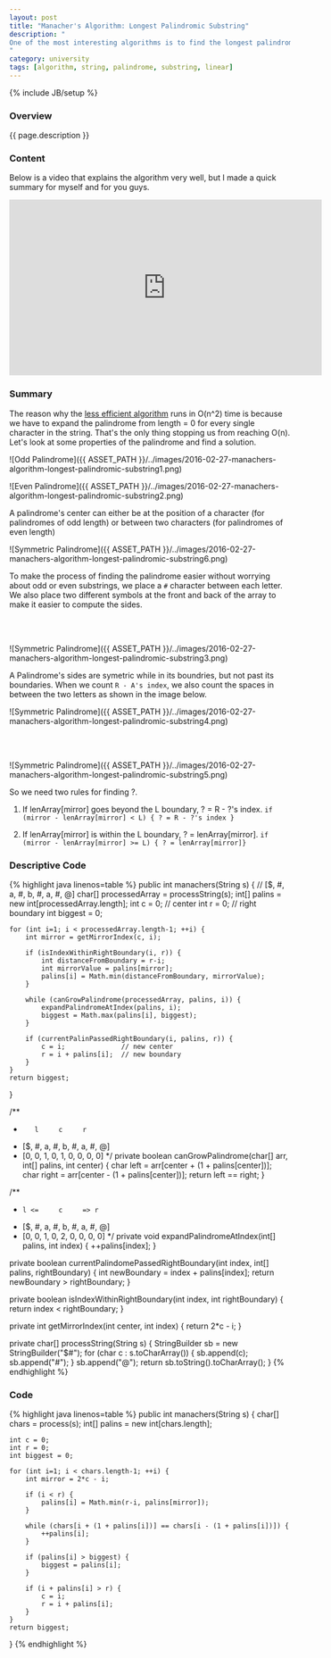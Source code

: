 ```yaml
---
layout: post
title: "Manacher's Algorithm: Longest Palindromic Substring"
description: "
One of the most interesting algorithms is to find the longest palindromic substring in O(n) time. A palindrome is a string that is the same when reversed. For example, `Dr. Awkward` is a palindrome. If we remove non alphanumeric characters and make each character lower case, it becomes `drawkward` which is the same thing spelled backwards. For more information, you can look at [Manacher's Algorithm wiki page](https://en.wikipedia.org/wiki/Longest_palindromic_substring).
"
category: university
tags: [algorithm, string, palindrome, substring, linear]
---
```

{% include JB/setup %}

<!-- Overview -->
<h3>Overview</h3>

{{ page.description }}

<!-- Content -->
<h3>Content</h3>

Below is a video that explains the algorithm very well, but I made a quick summary for myself and for you guys.

<iframe width="560" height="315" src="https://www.youtube.com/embed/nbTSfrEfo6M" frameborder="0" allowfullscreen></iframe>

<!-- Summary -->
<h3>Summary</h3>

The reason why the [less efficient algorithm](http://www.geeksforgeeks.org/longest-palindromic-substring-set-2/) runs in O(n^2) time is because we have to expand the palindrome from length = 0 for every single character in the string. That's the only thing stopping us from reaching O(n). Let's look at some properties of the palindrome and find a solution.

![Odd Palindrome]({{ ASSET_PATH }}/../images/2016-02-27-manachers-algorithm-longest-palindromic-substring1.png)

![Even Palindrome]({{ ASSET_PATH }}/../images/2016-02-27-manachers-algorithm-longest-palindromic-substring2.png)

A palindrome's center can either be at the position of a character (for palindromes of odd length) or between two characters (for palindromes of even length)

![Symmetric Palindrome]({{ ASSET_PATH }}/../images/2016-02-27-manachers-algorithm-longest-palindromic-substring6.png)

To make the process of finding the palindrome easier without worrying about odd or even substrings, we place a `#` character between each letter. We also place two different symbols at the front and back of the array to make it easier to compute the sides.

<br /><br />


![Symmetric Palindrome]({{ ASSET_PATH }}/../images/2016-02-27-manachers-algorithm-longest-palindromic-substring3.png)

A Palindrome's sides are symetric while in its boundries, but not past its boundaries. When we count `R - A's index`, we also count the spaces in between the two letters as shown in the image below.

![Symmetric Palindrome]({{ ASSET_PATH }}/../images/2016-02-27-manachers-algorithm-longest-palindromic-substring4.png)

<br /><br />

![Symmetric Palindrome]({{ ASSET_PATH }}/../images/2016-02-27-manachers-algorithm-longest-palindromic-substring5.png)

So we need two rules for finding ?.

1. If lenArray[mirror] goes beyond the L boundary, ? = R - ?'s index. `if (mirror - lenArray[mirror] < L) { ? = R - ?'s index }`

2. If lenArray[mirror] is within the L boundary, ? = lenArray[mirror]. `if (mirror - lenArray[mirror] >= L) { ? = lenArray[mirror]}`


<!-- Descriptive Code-->
<h3>Descriptive Code</h3>

<!-- Code _______________________________________-->
{% highlight java linenos=table %}
public int manachers(String s) {
    // [$, #, a, #, b, #, a, #, @]
    char[] processedArray = processString(s);
    int[] palins = new int[processedArray.length];
    int c = 0;  // center
    int r = 0;  // right boundary
    int biggest = 0;

    for (int i=1; i < processedArray.length-1; ++i) {
        int mirror = getMirrorIndex(c, i);

        if (isIndexWithinRightBoundary(i, r)) {
            int distanceFromBoundary = r-i;
            int mirrorValue = palins[mirror];
            palins[i] = Math.min(distanceFromBoundary, mirrorValue);
        }

        while (canGrowPalindrome(processedArray, palins, i)) {
            expandPalindromeAtIndex(palins, i);
            biggest = Math.max(palins[i], biggest);
        }

        if (currentPalinPassedRightBoundary(i, palins, r)) {
            c = i;              // new center
            r = i + palins[i];  // new boundary
        }
    }
    return biggest;
}

/**
 *        l     c     r
 * [$, #, a, #, b, #, a, #, @]
 * [0, 0, 1, 0, 1, 0, 0, 0, 0]
 */
private boolean canGrowPalindrome(char[] arr, int[] palins, int center) {
    char left = arr[center + (1 + palins[center])];
    char right = arr[center - (1 + palins[center])];
    return left == right;
}

/**
 *     l <=     c     => r
 * [$, #, a, #, b, #, a, #, @]
 * [0, 0, 1, 0, 2, 0, 0, 0, 0]
 */
private void expandPalindromeAtIndex(int[] palins, int index) {
    ++palins[index];
}

private boolean currentPalindomePassedRightBoundary(int index, int[] palins, rightBoundary) {
    int newBoundary = index + palins[index];
    return newBoundary > rightBoundary;
}

private boolean isIndexWithinRightBoundary(int index, int rightBoundary) {
    return index < rightBoundary;
}

private int getMirrorIndex(int center, int index) {
    return 2*c - i;
}

private char[] processString(String s) {
    StringBuilder sb = new StringBuilder("$#");
    for (char c : s.toCharArray()) {
        sb.append(c);
        sb.append("#");
    }
    sb.append("@");
    return sb.toString().toCharArray();
}
{% endhighlight %}
<!-- /Code ^^^^^^^^^^^^^^^^^^^^^^^^^^^^^^^^^^^^^^-->


<!-- Code-->
<h3>Code</h3>

<!-- Code _______________________________________-->
{% highlight java linenos=table %}
public int manachers(String s) {
    char[] chars = process(s);
    int[] palins = new int[chars.length];

    int c = 0;
    int r = 0;
    int biggest = 0;

    for (int i=1; i < chars.length-1; ++i) {
        int mirror = 2*c - i;

        if (i < r) {
            palins[i] = Math.min(r-i, palins[mirror]);
        }

        while (chars[i + (1 + palins[i])] == chars[i - (1 + palins[i])]) {
            ++palins[i];
        }

        if (palins[i] > biggest) {
            biggest = palins[i];
        }

        if (i + palins[i] > r) {
            c = i;
            r = i + palins[i];
        }
    }
    return biggest;
}
{% endhighlight %}
<!-- /Code ^^^^^^^^^^^^^^^^^^^^^^^^^^^^^^^^^^^^^^-->
